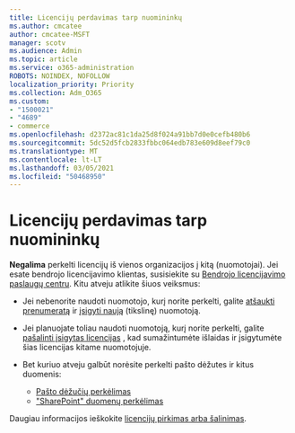 ```yaml
---
title: Licencijų perdavimas tarp nuomininkų
ms.author: cmcatee
author: cmcatee-MSFT
manager: scotv
ms.audience: Admin
ms.topic: article
ms.service: o365-administration
ROBOTS: NOINDEX, NOFOLLOW
localization_priority: Priority
ms.collection: Adm_O365
ms.custom:
- "1500021"
- "4689"
- commerce
ms.openlocfilehash: d2372ac81c1da25d8f024a91bb7d0e0cefb480b6
ms.sourcegitcommit: 5dc52d5fcb2833fbbc064edb783e609d8eef79c0
ms.translationtype: MT
ms.contentlocale: lt-LT
ms.lasthandoff: 03/05/2021
ms.locfileid: "50468950"
---
```

# <a name="transfer-licenses-between-tenants"></a>Licencijų perdavimas tarp nuomininkų

**Negalima** perkelti licencijų iš vienos organizacijos į kitą (nuomotojai). Jei esate bendrojo licencijavimo klientas, susisiekite su [Bendrojo licencijavimo paslaugų centru](https://support.microsoft.com/help/4471406/how-to-contact-the-microsoft-volume-licensing-service-center). Kitu atveju atlikite šiuos veiksmus:

- Jei nebenorite naudoti nuomotojo, kurį norite perkelti, galite [atšaukti prenumeratą](https://admin.microsoft.com/Adminportal/Home?source=applauncher#/subscriptions) ir [įsigyti naują](https://www.microsoft.com/microsoft-365/business/compare-all-microsoft-365-business-products?rtc=2&activetab=tab:primaryr2) (tikslinę) nuomotoją.
- Jei planuojate toliau naudoti nuomotoją, kurį norite perkelti, galite [pašalinti įsigytas licencijas](https://docs.microsoft.com/microsoft-365/commerce/licenses/buy-licenses#buy-or-remove-licenses-for-your-business-subscription) , kad sumažintumėte išlaidas ir įsigytumėte šias licencijas kitame nuomotojuje.
- Bet kuriuo atveju galbūt norėsite perkelti pašto dėžutes ir kitus duomenis:

    - [Pašto dėžučių perkėlimas](https://docs.microsoft.com/Exchange/mailbox-migration/migrate-mailboxes-across-tenants)
    - ["SharePoint" duomenų perkėlimas](https://aka.ms/modernSpoAdminCenter/CloudContentMigrations)

Daugiau informacijos ieškokite [licencijų pirkimas arba šalinimas](https://docs.microsoft.com/microsoft-365/commerce/licenses/buy-licenses).